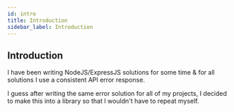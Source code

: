 ```yaml
---
id: intro
title: Introduction
sidebar_label: Introduction
---
```


## Introduction

I have been writing NodeJS/ExpressJS solutions for some time & for all solutions 
I use a consistent API error response. 

I guess after writing the same error solution for all of my projects, I decided 
to make this into a library so that I wouldn't have to repeat myself.